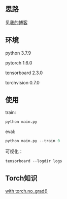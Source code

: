 ## 思路

见[我的博客](https://blog.csdn.net/JohnJim0/article/details/109557173)
## 环境

python 3.7.9

pytorch 1.6.0

tensorboard 2.3.0 

torchvision 0.7.0 

## 使用

train: 

```python
python main.py 
```

eval: 

```python
python main.py --train 0 
```
可视化：
```python
tensorboard --logdir logs 
```

## Torch知识

[with torch.no_grad()](https://www.jianshu.com/p/1cea017f5d11)

